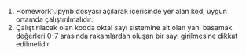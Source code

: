 
1) Homework1.ipynb dosyası açılarak içerisinde yer alan kod, uygun ortamda çalıştırılmalıdır. </br>
2) Çalıştırılacak olan kodda oktal sayı sistemine ait olan yani basamak değerleri 0-7 arasında rakamlardan oluşan bir sayı girilmesine dikkat edilmelidir. 
